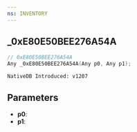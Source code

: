 ```yaml
---
ns: INVENTORY
---
```

## _0xE80E50BEE276A54A

```c
// 0xE80E50BEE276A54A
Any _0xE80E50BEE276A54A(Any p0, Any p1);
```

```
NativeDB Introduced: v1207
```

## Parameters
* **p0**:
* **p1**:
